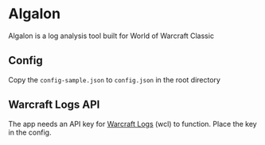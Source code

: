 # Algalon

Algalon is a log analysis tool built for World of Warcraft Classic

## Config

Copy the `config-sample.json` to `config.json` in the root directory

## Warcraft Logs API

The app needs an API key for [Warcraft Logs](https://www.warcraftlogs.com) (wcl) to function. Place the key in the config.
